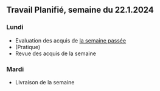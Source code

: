 ## Travail Planifié, semaine du 22.1.2024

### Lundi 

- Evaluation des acquis de [la semaine passée](2024-03.md)
- (Pratique)
- Revue des acquis de la semaine

### Mardi 

- Livraison de la semaine
